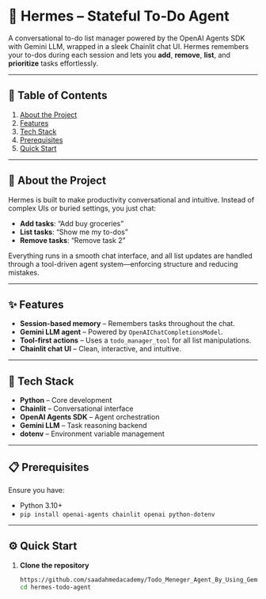 # 📝 Hermes – Stateful To‑Do Agent

A conversational to-do list manager powered by the OpenAI Agents SDK with Gemini LLM, wrapped in a sleek Chainlit chat UI. Hermes remembers your to-dos during each session and lets you **add**, **remove**, **list**, and **prioritize** tasks effortlessly.

---

## 🚀 Table of Contents

1. [About the Project](#about-the-project)  
2. [Features](#features)  
3. [Tech Stack](#tech-stack)  
4. [Prerequisites](#prerequisites)  
5. [Quick Start](#quick-start)  
---

## 📌 About the Project

Hermes is built to make productivity conversational and intuitive. Instead of complex UIs or buried settings, you just chat:

- **Add tasks**: “Add buy groceries”  
- **List tasks**: “Show me my to-dos”  
- **Remove tasks**: “Remove task 2”  

Everything runs in a smooth chat interface, and all list updates are handled through a tool-driven agent system—enforcing structure and reducing mistakes.

---

## ✨ Features

- **Session-based memory** – Remembers tasks throughout the chat.  
- **Gemini LLM agent** – Powered by `OpenAIChatCompletionsModel`.  
- **Tool-first actions** – Uses a `todo_manager_tool` for all list manipulations.  
- **Chainlit chat UI** – Clean, interactive, and intuitive.

---

## 🧰 Tech Stack

- **Python** – Core development  
- **Chainlit** – Conversational interface  
- **OpenAI Agents SDK** – Agent orchestration  
- **Gemini LLM** – Task reasoning backend  
- **dotenv** – Environment variable management  

---

## 📋 Prerequisites

Ensure you have:

- Python 3.10+  
- `pip install openai-agents chainlit openai python-dotenv`

---

## ⚙️ Quick Start

1. **Clone the repository**  
   ```bash
   https://github.com/saadahmedacademy/Todo_Meneger_Agent_By_Using_Gemini.git
   cd hermes-todo-agent

